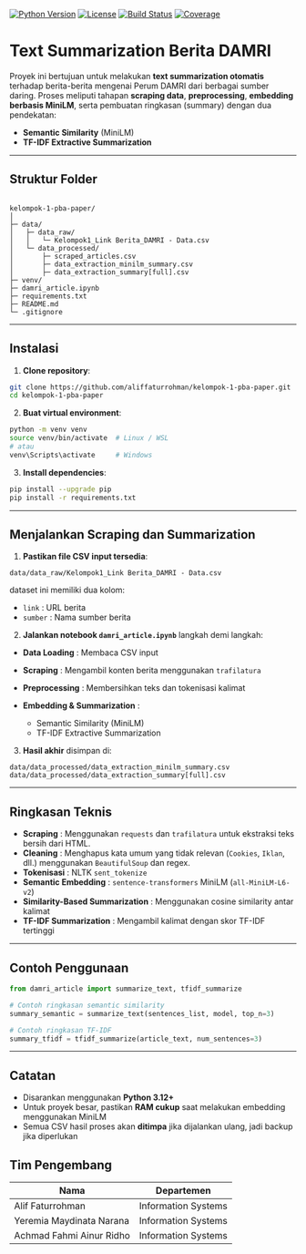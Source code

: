 [![Python Version](https://img.shields.io/badge/python-3.12-blue)](https://www.python.org/)
[![License](https://img.shields.io/badge/license-MIT-green)](LICENSE)
[![Build Status](https://img.shields.io/badge/build-passing-brightgreen)]()
[![Coverage](https://img.shields.io/badge/coverage-95%25-brightgreen)]()

# Text Summarization Berita DAMRI

Proyek ini bertujuan untuk melakukan **text summarization otomatis** terhadap berita-berita mengenai Perum DAMRI dari berbagai sumber daring. Proses meliputi tahapan **scraping data**, **preprocessing**, **embedding berbasis MiniLM**, serta pembuatan ringkasan (summary) dengan dua pendekatan:

- **Semantic Similarity** (MiniLM)
- **TF-IDF Extractive Summarization**

---

## Struktur Folder

```

kelompok-1-pba-paper/
│
├─ data/
│   ├─ data_raw/
│   │   └─ Kelompok1_Link Berita_DAMRI - Data.csv
│   └─ data_processed/
│       ├─ scraped_articles.csv
│       ├─ data_extraction_minilm_summary.csv
│       ├─ data_extraction_summary[full].csv
├─ venv/
├─ damri_article.ipynb
├─ requirements.txt
├─ README.md
└─ .gitignore

````

---

## Instalasi

1. **Clone repository**:

```bash
git clone https://github.com/aliffaturrohman/kelompok-1-pba-paper.git
cd kelompok-1-pba-paper
````

2. **Buat virtual environment**:

```bash
python -m venv venv
source venv/bin/activate  # Linux / WSL
# atau
venv\Scripts\activate     # Windows
```

3. **Install dependencies**:

```bash
pip install --upgrade pip
pip install -r requirements.txt
```

---

## Menjalankan Scraping dan Summarization

1. **Pastikan file CSV input tersedia**:

```
data/data_raw/Kelompok1_Link Berita_DAMRI - Data.csv
```

dataset ini memiliki dua kolom:

* `link` : URL berita
* `sumber` : Nama sumber berita

2. **Jalankan notebook `damri_article.ipynb`** langkah demi langkah:

* **Data Loading** : Membaca CSV input
* **Scraping** : Mengambil konten berita menggunakan `trafilatura`
* **Preprocessing** : Membersihkan teks dan tokenisasi kalimat
* **Embedding & Summarization** :

  * Semantic Similarity (MiniLM)
  * TF-IDF Extractive Summarization

3. **Hasil akhir** disimpan di:

```
data/data_processed/data_extraction_minilm_summary.csv
data/data_processed/data_extraction_summary[full].csv
```

---

## Ringkasan Teknis

* **Scraping** : Menggunakan `requests` dan `trafilatura` untuk ekstraksi teks bersih dari HTML.
* **Cleaning** : Menghapus kata umum yang tidak relevan (`Cookies`, `Iklan`, dll.) menggunakan `BeautifulSoup` dan regex.
* **Tokenisasi** : NLTK `sent_tokenize`
* **Semantic Embedding** : `sentence-transformers` MiniLM (`all-MiniLM-L6-v2`)
* **Similarity-Based Summarization** : Menggunakan cosine similarity antar kalimat
* **TF-IDF Summarization** : Mengambil kalimat dengan skor TF-IDF tertinggi

---

## Contoh Penggunaan

```python
from damri_article import summarize_text, tfidf_summarize

# Contoh ringkasan semantic similarity
summary_semantic = summarize_text(sentences_list, model, top_n=3)

# Contoh ringkasan TF-IDF
summary_tfidf = tfidf_summarize(article_text, num_sentences=3)
```

---

## Catatan

* Disarankan menggunakan **Python 3.12+**
* Untuk proyek besar, pastikan **RAM cukup** saat melakukan embedding menggunakan MiniLM
* Semua CSV hasil proses akan **ditimpa** jika dijalankan ulang, jadi backup jika diperlukan

## Tim Pengembang

| Nama | Departemen |
|------|------------|
| Alif Faturrohman | Information Systems |
| Yeremia Maydinata Narana | Information Systems |
| Achmad Fahmi Ainur Ridho | Information Systems |
